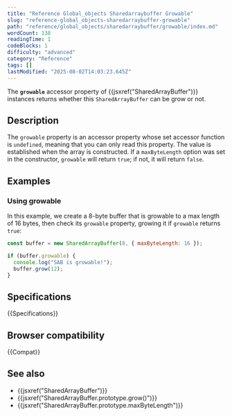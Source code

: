 ```yaml
---
title: "Reference Global_objects Sharedarraybuffer Growable"
slug: "reference-global_objects-sharedarraybuffer-growable"
path: "reference/global_objects/sharedarraybuffer/growable/index.md"
wordCount: 138
readingTime: 1
codeBlocks: 1
difficulty: "advanced"
category: "Reference"
tags: []
lastModified: "2025-08-02T14:03:23.645Z"
---
```



The **`growable`** accessor property of {{jsxref("SharedArrayBuffer")}} instances returns whether this `SharedArrayBuffer` can be grow or not.

## Description

The `growable` property is an accessor property whose set accessor function is `undefined`, meaning that you can only read this property. The value is established when the array is constructed. If a `maxByteLength` option was set in the constructor, `growable` will return `true`; if not, it will return `false`.

## Examples

### Using growable

In this example, we create a 8-byte buffer that is growable to a max length of 16 bytes, then check its `growable` property, growing it if `growable` returns `true`:

```js
const buffer = new SharedArrayBuffer(8, { maxByteLength: 16 });

if (buffer.growable) {
  console.log("SAB is growable!");
  buffer.grow(12);
}
```

## Specifications

{{Specifications}}

## Browser compatibility

{{Compat}}

## See also

- {{jsxref("SharedArrayBuffer")}}
- {{jsxref("SharedArrayBuffer.prototype.grow()")}}
- {{jsxref("SharedArrayBuffer.prototype.maxByteLength")}}
